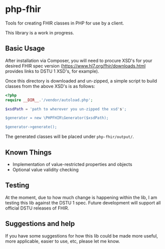 # php-fhir
Tools for creating FHIR classes in PHP for use by a client.

This library is a work in progress.

## Basic Usage

After installation via Composer, you will need to procure XSD's for your desired FHIR spec version
(https://www.hl7.org/fhir/downloads.html provides links to DSTU 1 XSD's, for example).

Once this directory is downloaded and un-zipped, a simple script to build classes from the above XSD's is as follows:

```php
<?php
require __DIR__.'/vendor/autoload.php';

$xsdPath = 'path to wherever you un-zipped the xsd's';

$generator = new \PHPFHIR\Generator($xsdPath);

$generator->generate();
```

The generated classes will be placed under ` php-fhir/output/ `.

## Known Things

- Implementation of value-restricted properties and objects
- Optional value validity checking

## Testing

At the moment, due to how much change is happening within the lib, I am testing this lib against the DSTU 1 spec.
Future development will support all official DSTU releases of FHIR.

## Suggestions and help

If you have some suggestions for how this lib could be made more useful, more applicable, easier to use, etc, please
let me know.